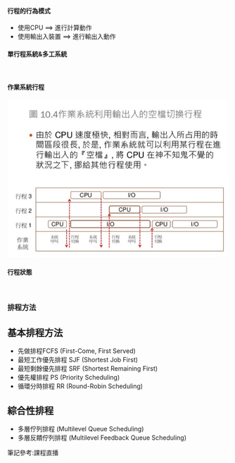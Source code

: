 #### 行程的行為模式
* 使用CPU ==> 進行計算動作  
* 使用輸出入裝置 ==> 進行輸出入動作

#### 單行程系統&多工系統
![]()

#### 作業系統行程
![](https://github.com/jifkavnb0205/sp110b/blob/master/note/week9/%E4%BD%9C%E6%A5%AD%E7%B3%BB%E7%B5%B1%E8%A1%8C%E7%A8%8B.jpg)

#### 行程狀態
![]()

### 排程方法
基本排程方法  
---
* 先做排程FCFS (First-Come, First Served)  
* 最短工作優先排程 SJF (Shortest Job First)  
* 最短剩餘優先排程 SRF (Shortest Remaining First)  
* 優先權排程 PS (Priority Scheduling)  
* 循環分時排程 RR (Round-Robin Scheduling)  

綜合性排程  
---
* 多層佇列排程 (Multilevel Queue Scheduling)  
* 多層反饋佇列排程 (Multilevel Feedback Queue Scheduling)  


筆記參考:課程直播
